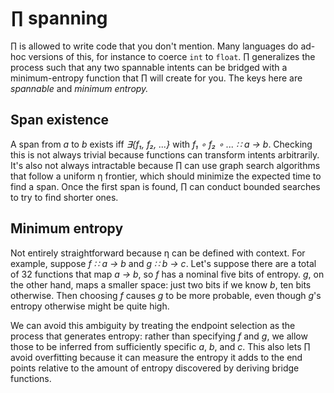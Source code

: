 # ∏ spanning
∏ is allowed to write code that you don't mention. Many languages do ad-hoc versions of this, for instance to coerce `int` to `float`. ∏ generalizes the process such that any two spannable intents can be bridged with a minimum-entropy function that ∏ will create for you. The keys here are _spannable_ and _minimum entropy._


## Span existence
A span from _a_ to _b_ exists iff _∃{f₁, f₂, ...}_ with _f₁ ∘ f₂ ∘ ... ∷ a → b_. Checking this is not always trivial because functions can transform intents arbitrarily. It's also not always intractable because ∏ can use graph search algorithms that follow a uniform η frontier, which should minimize the expected time to find a span. Once the first span is found, ∏ can conduct bounded searches to try to find shorter ones.


## Minimum entropy
Not entirely straightforward because η can be defined with context. For example, suppose _f ∷ a → b_ and _g ∷ b → c_. Let's suppose there are a total of 32 functions that map _a → b_, so _f_ has a nominal five bits of entropy. _g_, on the other hand, maps a smaller space: just two bits if we know _b_, ten bits otherwise. Then choosing _f_ causes _g_ to be more probable, even though _g_'s entropy otherwise might be quite high.

We can avoid this ambiguity by treating the endpoint selection as the process that generates entropy: rather than specifying _f_ and _g_, we allow those to be inferred from sufficiently specific _a_, _b_, and _c_. This also lets ∏ avoid overfitting because it can measure the entropy it adds to the end points relative to the amount of entropy discovered by deriving bridge functions.

